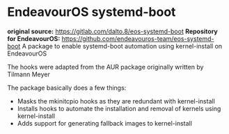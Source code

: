 # EndeavourOS systemd-boot

**original source:** https://gitlab.com/dalto.8/eos-systemd-boot
**Repository for EndeavourOS:** https://github.com/endeavouros-team/eos-systemd-boot
A package to enable systemd-boot automation using kernel-install on EndeavourOS

The hooks were adapted from the AUR package originally written by Tilmann Meyer

The package basically does a few things:
* Masks the mkinitcpio hooks as they are redundant with kernel-install
* Installs hooks to automate the installation and removal of kernels using kernel-install
* Adds support for generating fallback images to kernel-install
